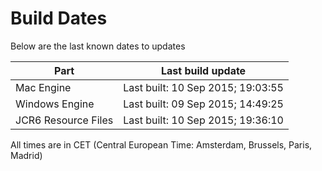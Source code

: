 # Build Dates

Below are the last known dates to updates

Part | Last build update
-----|-----
Mac Engine | Last built: 10 Sep 2015; 19:03:55
Windows Engine | Last built: 09 Sep 2015; 14:49:25
JCR6 Resource Files | Last built: 10 Sep 2015; 19:36:10
All times are in CET (Central European Time: Amsterdam, Brussels, Paris, Madrid)



